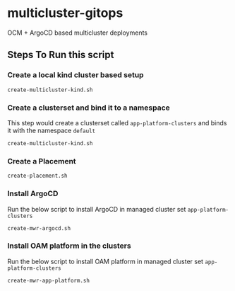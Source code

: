 # multicluster-gitops
OCM + ArgoCD based multicluster deployments

## Steps To Run this script

### Create a local kind cluster based setup 
```
create-multicluster-kind.sh
```

### Create a clusterset and bind it to a namespace
This step would create a clusterset called `app-platform-clusters` and binds it with the namespace `default`
```
create-multicluster-kind.sh
```

### Create a Placement

```
create-placement.sh
```

### Install ArgoCD 
Run the below script to install ArgoCD in managed cluster set `app-platform-clusters`
```
create-mwr-argocd.sh
```

### Install OAM platform in the clusters 
Run the below script to install OAM platform in managed cluster set `app-platform-clusters`
```
create-mwr-app-platform.sh
```
